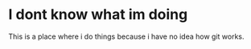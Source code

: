 # I dont know what im doing
This is a place where i do things because i have no idea how git works. 